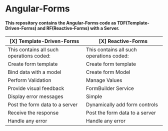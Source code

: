 # Angular-Forms
#### This repository contains the Angular-Forms code as TDF(Template-Driven-Forms) and RF(Reactive-Forms) with a Server.

[X] Template-Driven-Forms | [X] Reactive-Forms 
------------------------- | ------------------
This contains all such operations coded: | This contains all such operations coded:
Create form template | Create form template
Bind data with a model | Create form Model
Perform Validation | Manage Values
Provide visual feedback | FormBuilder Service
Display error messages | Simple | Custom | Cross-Field | Conditional => Validations
Post the form data to a server | Dynamically add form controls
Receive the response | Post the form data to a server
Handle any error | Handle any error

